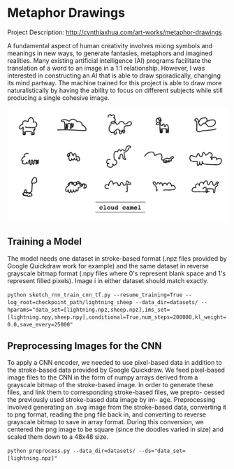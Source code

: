 # Metaphor Drawings

Project Description: http://cynthiaxhua.com/art-works/metaphor-drawings

A fundamental aspect of human creativity involves mixing symbols and meanings in new ways, to generate fantasies, metaphors and imagined realities. Many existing artificial intelligence (AI) programs facilitate the translation of a word to an image in a 1:1 relationship. However, I was interested in constructing an AI that is able to draw sporadically, changing its mind partway. The machine trained for this project is able to draw more naturalistically by having the ability to focus on different subjects while still producing a single cohesive image.

![sample](https://github.com/cynthiaxhua/metaphor_doodles/blob/master/cloud_camel_final.png)

## Training a Model

The model needs one dataset in stroke-based format (.npz files provided by Google Quickdraw work for example) and the same dataset in reverse grayscale bitmap format (.npy files where 0's represent blank space and 1's represent filled pixels). Image i in either dataset should match exactly.

`python sketch_rnn_train_cnn_tf.py --resume_training=True --log_root=checkpoint_path/lightning_sheep --data_dir=datasets/ --hparams="data_set=[lightning.npz,sheep.npz],ims_set=[lightning.npy,sheep.npy],conditional=True,num_steps=200000,kl_weight=0.0,save_every=25000"`

## Preprocessing Images for the CNN

To apply a CNN encoder, we needed to use pixel-based data in addition to the stroke-based data provided by Google Quickdraw. We feed pixel-based image files to the CNN in the form of numpy arrays derived from a grayscale bitmap of the stroke-based image. In order to generate these files, and link them to corresponding stroke-based files, we prepro- cessed the previously used stroke-based data image by im- age. Preprocessing involved generating an .svg image from the stroke-based data, converting it to png format, reading the png file back in, and converting to reverse grayscale bitmap to save in array format. During this conversion, we centered the png image to be square (since the doodles varied in size) and scaled them down to a 48x48 size.

`python preprocess.py --data_dir=datasets/ --ds="data_set=[lightning.npz]"`


